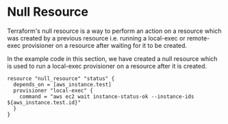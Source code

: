 # Null Resource

Terraform's null resource is a way to perform an action on a resource which was created by a previous resource i.e. running a local-exec or remote-exec provisioner on a resource after waiting for it to be created.

In the example code in this section, we have created a null resource which is used to run a local-exec provisioner on a resource after it is created.

```
resource "null_resource" "status" {
  depends_on = [aws_instance.test]
  provisioner "local-exec" {
    command = "aws ec2 wait instance-status-ok --instance-ids ${aws_instance.test.id}"
  }
}
```
